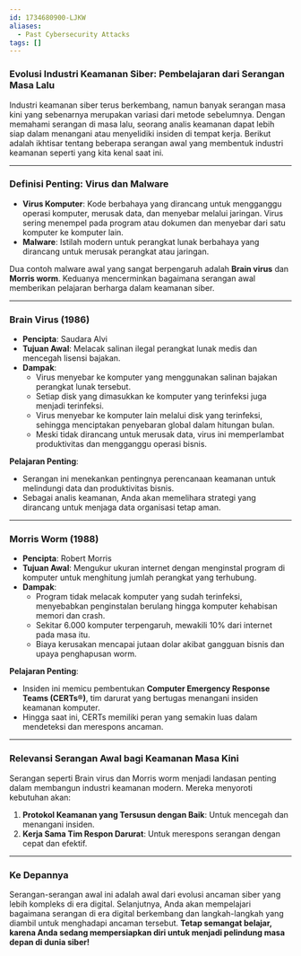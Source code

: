 ```yaml
---
id: 1734680900-LJKW
aliases:
  - Past Cybersecurity Attacks
tags: []
---
```


### **Evolusi Industri Keamanan Siber: Pembelajaran dari Serangan Masa Lalu**

Industri keamanan siber terus berkembang, namun banyak serangan masa kini yang sebenarnya merupakan variasi dari metode sebelumnya. Dengan memahami serangan di masa lalu, seorang analis keamanan dapat lebih siap dalam menangani atau menyelidiki insiden di tempat kerja. Berikut adalah ikhtisar tentang beberapa serangan awal yang membentuk industri keamanan seperti yang kita kenal saat ini.

---

### **Definisi Penting: Virus dan Malware**

- **Virus Komputer**: Kode berbahaya yang dirancang untuk mengganggu operasi komputer, merusak data, dan menyebar melalui jaringan. Virus sering menempel pada program atau dokumen dan menyebar dari satu komputer ke komputer lain.
- **Malware**: Istilah modern untuk perangkat lunak berbahaya yang dirancang untuk merusak perangkat atau jaringan.

Dua contoh malware awal yang sangat berpengaruh adalah **Brain virus** dan **Morris worm**. Keduanya mencerminkan bagaimana serangan awal memberikan pelajaran berharga dalam keamanan siber.

---

### **Brain Virus (1986)**

- **Pencipta**: Saudara Alvi
- **Tujuan Awal**: Melacak salinan ilegal perangkat lunak medis dan mencegah lisensi bajakan.
- **Dampak**:
  - Virus menyebar ke komputer yang menggunakan salinan bajakan perangkat lunak tersebut.
  - Setiap disk yang dimasukkan ke komputer yang terinfeksi juga menjadi terinfeksi.
  - Virus menyebar ke komputer lain melalui disk yang terinfeksi, sehingga menciptakan penyebaran global dalam hitungan bulan.
  - Meski tidak dirancang untuk merusak data, virus ini memperlambat produktivitas dan mengganggu operasi bisnis.

**Pelajaran Penting**:

- Serangan ini menekankan pentingnya perencanaan keamanan untuk melindungi data dan produktivitas bisnis.
- Sebagai analis keamanan, Anda akan memelihara strategi yang dirancang untuk menjaga data organisasi tetap aman.

---

### **Morris Worm (1988)**

- **Pencipta**: Robert Morris
- **Tujuan Awal**: Mengukur ukuran internet dengan menginstal program di komputer untuk menghitung jumlah perangkat yang terhubung.
- **Dampak**:
  - Program tidak melacak komputer yang sudah terinfeksi, menyebabkan penginstalan berulang hingga komputer kehabisan memori dan crash.
  - Sekitar 6.000 komputer terpengaruh, mewakili 10% dari internet pada masa itu.
  - Biaya kerusakan mencapai jutaan dolar akibat gangguan bisnis dan upaya penghapusan worm.

**Pelajaran Penting**:

- Insiden ini memicu pembentukan **Computer Emergency Response Teams (CERTs®)**, tim darurat yang bertugas menangani insiden keamanan komputer.
- Hingga saat ini, CERTs memiliki peran yang semakin luas dalam mendeteksi dan merespons ancaman.

---

### **Relevansi Serangan Awal bagi Keamanan Masa Kini**

Serangan seperti Brain virus dan Morris worm menjadi landasan penting dalam membangun industri keamanan modern. Mereka menyoroti kebutuhan akan:

1. **Protokol Keamanan yang Tersusun dengan Baik**: Untuk mencegah dan menangani insiden.
2. **Kerja Sama Tim Respon Darurat**: Untuk merespons serangan dengan cepat dan efektif.

---

### **Ke Depannya**

Serangan-serangan awal ini adalah awal dari evolusi ancaman siber yang lebih kompleks di era digital. Selanjutnya, Anda akan mempelajari bagaimana serangan di era digital berkembang dan langkah-langkah yang diambil untuk menghadapi ancaman tersebut. **Tetap semangat belajar, karena Anda sedang mempersiapkan diri untuk menjadi pelindung masa depan di dunia siber!**
